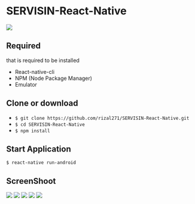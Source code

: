 # SERVISIN-React-Native

<img src= 'https://www.innofied.com/wp-content/uploads/2018/12/2018-12-06.jpg' />

## Required

that is required to be installed
- React-native-cli
- NPM (Node Package Manager)
- Emulator

## Clone or download
- `$ git clone https://github.com/rizal271/SERVISIN-React-Native.git`
- `$ cd SERVISIN-React-Native`
- `$ npm install`

## Start Application
  `$ react-native run-android`

## ScreenShoot
<img src= 'https://res.cloudinary.com/servisin/image/upload/v1567116175/photo6287491591023208665_q0vlh5.jpg' />
<img src= 'https://res.cloudinary.com/servisin/image/upload/v1567116172/photo6287491591023208662_ycksqe.jpg' />
<img src= 'https://res.cloudinary.com/servisin/image/upload/v1567116170/photo6287491591023208664_bugeqk.jpg' />
<img src= 'https://res.cloudinary.com/servisin/image/upload/v1567116170/photo6287491591023208663_iriv1x.jpg' />
<img src='https://res.cloudinary.com/servisin/image/upload/v1567114050/photo6287491591023208661_iyi79f.jpg' />
